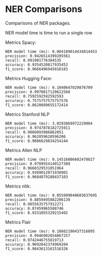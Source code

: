 # NER Comparisons

Comparisons of NER packages.

NER model time is time to run a single row

Metrics Spacy:
    
    NER model time (ms): 0.004189014434814453
    precision: 0.9426514399205561
    recall: 0.991901776384535
    accuracy: 0.9354520817935452
    f1_score: 0.9666496945010183

Metrics Hugging Face:
    
    NER model time (ms): 0.1040647029876709
    precision: 0.9970817120622568
    recall: 0.7592592592592593
    accuracy: 0.7575757575757576
    f1_score: 0.8620689655172414

Metrics Stanford NLP
    
    NER model time (ms): 3.0293869972229004
    precision: 0.9747878182725911
    recall: 0.9866093986862051
    accuracy: 0.962059620596206
    f1_score: 0.9806629834254144

Metrics Allen NLP

    NER model time (ms): 0.14516806602478027
    precision: 0.9709554140127389
    recall: 0.9660329531051964
    accuracy: 0.9389012071938901
    f1_score: 0.9684879288437103

Metrics nltk:
    
    NER model time (ms): 0.055999040603637695
    precision: 0.8859495882206139
    recall: 0.9855635757912271
    accuracy: 0.87459965508746
    f1_score: 0.9331055329215402

Metrics Flair

    NER model time (ms): 0.18662190437316895
    precision: 0.9946902654867257
    recall: 0.9742446755819713
    accuracy: 0.9692042374969204
    f1_score: 0.9843613161516326
